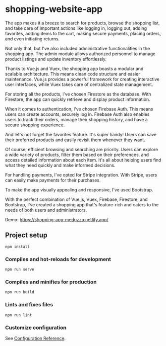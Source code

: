 # shopping-website-app
The app makes it a breeze to search for products, browse the shopping list, and take care of important actions like logging in, logging out, adding favorites, adding items to the cart, making secure payments, placing orders, and even initiating returns.

Not only that, but I've also included administrative functionalities in the shopping app. The admin module allows authorized personnel to manage product listings and update inventory effortlessly.

Thanks to Vue.js and Vuex, the shopping app boasts a modular and scalable architecture. This means clean code structure and easier maintenance. Vue.js provides a powerful framework for creating interactive user interfaces, while Vuex takes care of centralized state management.

For storing all the products, I've chosen Firestore as the database. With Firestore, the app can quickly retrieve and display product information.

When it comes to authentication, I've chosen Firebase Auth. This means users can create accounts, securely log in. Firebase Auth also enables users to track their orders, manage their shopping history, and have a secure shopping experience.

And let's not forget the favorites feature. It's super handy! Users can save their preferred products and easily revisit them whenever they want. 

Of course, efficient browsing and searching are priority. Users can explore a wide variety of products, filter them based on their preferences, and access detailed information about each item. It's all about helping users find what they need quickly and make informed decisions.

For handling payments, I've opted for Stripe integration. With Stripe, users can easily make payments for their purchases.

To make the app visually appealing and responsive, I've used Bootstrap. 

With the perfect combination of Vue.js, Vuex, Firebase, Firestore, and Bootstrap, I've created a shopping app that's feature-rich and caters to the needs of both users and administrators.

Demo: https://shopping-app-meduzza.netlify.app/
## Project setup
```
npm install
```

### Compiles and hot-reloads for development
```
npm run serve
```

### Compiles and minifies for production
```
npm run build
```

### Lints and fixes files
```
npm run lint
```

### Customize configuration
See [Configuration Reference](https://cli.vuejs.org/config/).
